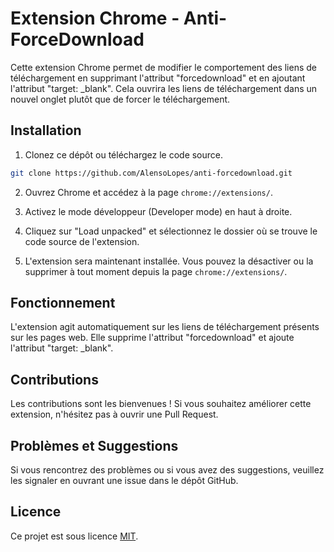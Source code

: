 # Extension Chrome - Anti-ForceDownload

Cette extension Chrome permet de modifier le comportement des liens de téléchargement en supprimant l'attribut "forcedownload" et en ajoutant l'attribut "target: _blank". Cela ouvrira les liens de téléchargement dans un nouvel onglet plutôt que de forcer le téléchargement.

## Installation

1. Clonez ce dépôt ou téléchargez le code source.

```bash
git clone https://github.com/AlensoLopes/anti-forcedownload.git
```

2. Ouvrez Chrome et accédez à la page `chrome://extensions/`.

3. Activez le mode développeur (Developer mode) en haut à droite.

4. Cliquez sur "Load unpacked" et sélectionnez le dossier où se trouve le code source de l'extension.

5. L'extension sera maintenant installée. Vous pouvez la désactiver ou la supprimer à tout moment depuis la page `chrome://extensions/`.

## Fonctionnement

L'extension agit automatiquement sur les liens de téléchargement présents sur les pages web. Elle supprime l'attribut "forcedownload" et ajoute l'attribut "target: _blank".

## Contributions

Les contributions sont les bienvenues ! Si vous souhaitez améliorer cette extension, n'hésitez pas à ouvrir une Pull Request.

## Problèmes et Suggestions

Si vous rencontrez des problèmes ou si vous avez des suggestions, veuillez les signaler en ouvrant une issue dans le dépôt GitHub.

## Licence

Ce projet est sous licence [MIT](LICENSE).

